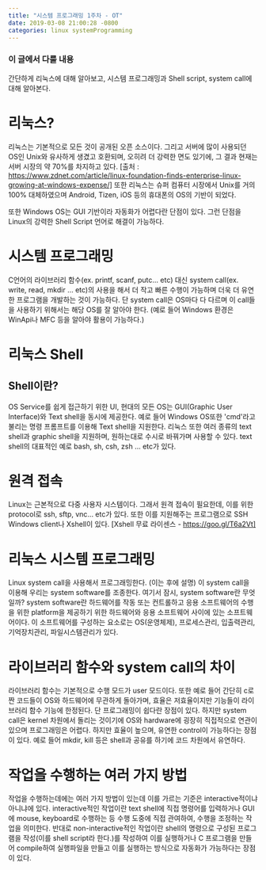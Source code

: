 ```yaml
---
title: "시스템 프로그래밍 1주차 - OT"
date: 2019-03-08 21:00:28 -0800
categories: linux systemProgramming
---
```


### 이 글에서 다룰 내용
간단하게 리눅스에 대해 알아보고, 시스템 프로그래밍과 Shell script, system call에 대해 알아본다.

# 리눅스?

리눅스는 기본적으로 모든 것이 공개된 오픈 소스이다. 그리고 서버에 많이 사용되던 OS인 Unix와 유사하게 생겼고 호환되며, 오히려 더 강력한 면도
있기에, 그 결과 현재는 서버 시장의 약 70%를 차지하고 있다.
[출처 : https://www.zdnet.com/article/linux-foundation-finds-enterprise-linux-growing-at-windows-expense/]
또한 리눅스는 슈퍼 컴퓨터 시장에서 Unix를 거의 100% 대체하였으며 Android, Tizen, iOS 등의 휴대폰의 OS의 기반이 되었다.

또한 Windows OS는 GUI 기반이라 자동화가 어렵다란 단점이 있다. 그런 단점을 Linux의 강력한 Shell Script 언어로 해결이 가능하다.

# 시스템 프로그래밍

C언어의 라이브러리 함수(ex. printf, scanf, putc... etc) 대신 system call(ex. write, read, mkdir ... etc)의 사용을 해서 더 작고 빠른 수행이 가능하며
더욱 더 유연한 프로그램을 개발하는 것이 가능하다. 단 system call은 OS마다 다 다르며 이 call들을 사용하기 위해서는 해당 OS를 잘 알아야 한다.
(예로 들어 Windows 환경은 WinApi나 MFC 등을 알아야 활용이 가능하다.)


# 리눅스 Shell
## Shell이란?

OS Service를 쉽게 접근하기 위한 UI, 현대의 모든 OS는 GUI(Graphic User Interface)와 Text shell을 동시에 제공한다.
예로 들어 Windows OS또한 'cmd'라고 불리는 명령 프롬프트를 이용해 Text shell을 지원한다. 리눅스 또한 여러 종류의 text shell과 graphic shell을 지원하며,
원하는대로 수시로 바꿔가며 사용할 수 있다. text shell의 대표적인 예로 bash, sh, csh, zsh ... etc가 있다.

# 원격 접속

Linux는 근본적으로 다중 사용자 시스템이다. 그래서 원격 접속이 필요한데, 이를 위한 protocol로 ssh, sftp, vnc... etc가 있다.
또한 이를 지원해주는 프로그램으로 SSH Windows client나 Xshell이 있다.
[Xshell 무료 라이센스 - https://goo.gl/T6a2Vt]

# 리눅스 시스템 프로그래밍

Linux system call을 사용해서 프로그래밍한다. (이는 후에 설명) 이 system call을 이용해 우리는 system software를 조종한다. 
여기서 잠시, system software란 무엇일까? system software란 하드웨어를 작동 또는 컨트롤하고 응용 소프트웨어의 수행을 위한 platform을 제공하기 위한
하드웨어와 응용 소프트웨어 사이에 있는 소프트웨어이다. 이 소프트웨어를 구성하는 요소로는 OS(운영체제), 프로세스관리, 입출력관리, 기억장치관리, 파일시스템관리가 있다.

# 라이브러리 함수와 system call의 차이

라이브러리 함수는 기본적으로 수행 모드가 user 모드이다. 또한 예로 들어 간단히 c로 짠 코드들이 OS와 하드웨어에 무관하게 돌아가며, 효율은 저효율이지만 기능들이 라이브러리 함수 기능에 한정된다.
단 프로그래밍이 쉽다란 장점이 있다. 하지만 system call은 kernel 차원에서 돌리는 것이기에 OS와 hardware에 굉장히 직접적으로 연관이 있으며 프로그래밍은 어렵다.
하지만 효율이 높으며, 유연한 control이 가능하다는 장점이 있다. 예로 들어 mkdir, kill 등은 shell과 공유를 하기에 코드 차원에서 유연하다.

# 작업을 수행하는 여러 가지 방법

작업을 수행하는데에는 여러 가지 방법이 있는데 이를 가르는 기준은 interactive적이냐 아니냐에 있다.
interactive적인 작업이란 text shell에 직접 명령어를 입력하거나 GUI에 mouse, keyboard로 수행하는 등 수행 도중에 직접 관여하여, 수행을 조정하는 작업을 의미한다.
반대로 non-interactive적인 작업이란 shell의 명령으로 구성된 프로그램을 작성(이를 shell script라 한다.)를 작성하여 이를 실행하거나 
C 프로그램을 만들어 compile하여 실행파일을 만들고 이를 실행하는 방식으로 자동화가 가능하다는 장점이 있다.
